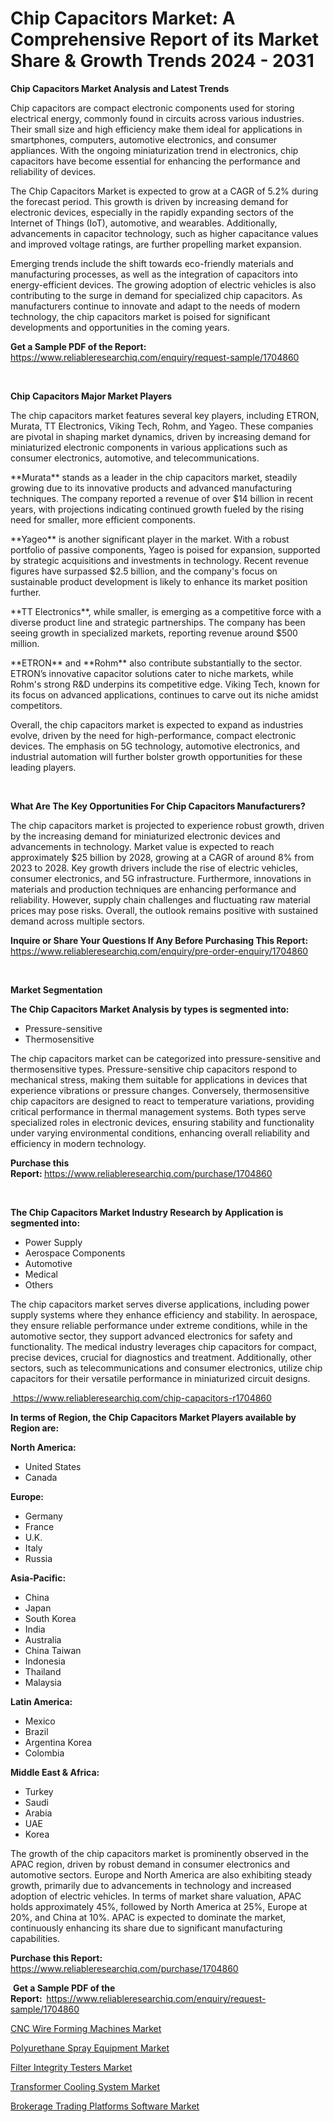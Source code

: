<p><h1>Chip Capacitors Market: A Comprehensive Report of its Market Share & Growth Trends 2024 - 2031</h1></p><p><strong>Chip Capacitors Market Analysis and Latest Trends</strong></p>
<p><p>Chip capacitors are compact electronic components used for storing electrical energy, commonly found in circuits across various industries. Their small size and high efficiency make them ideal for applications in smartphones, computers, automotive electronics, and consumer appliances. With the ongoing miniaturization trend in electronics, chip capacitors have become essential for enhancing the performance and reliability of devices.</p><p>The Chip Capacitors Market is expected to grow at a CAGR of 5.2% during the forecast period. This growth is driven by increasing demand for electronic devices, especially in the rapidly expanding sectors of the Internet of Things (IoT), automotive, and wearables. Additionally, advancements in capacitor technology, such as higher capacitance values and improved voltage ratings, are further propelling market expansion. </p><p>Emerging trends include the shift towards eco-friendly materials and manufacturing processes, as well as the integration of capacitors into energy-efficient devices. The growing adoption of electric vehicles is also contributing to the surge in demand for specialized chip capacitors. As manufacturers continue to innovate and adapt to the needs of modern technology, the chip capacitors market is poised for significant developments and opportunities in the coming years.</p></p>
<p><strong>Get a Sample PDF of the Report:&nbsp;</strong> <a href="https://www.reliableresearchiq.com/enquiry/request-sample/1704860?utm_campaign=1732&utm_medium=2&utm_source=Github&utm_content=ia&utm_term=21102024&utm_id=chip-capacitors">https://www.reliableresearchiq.com/enquiry/request-sample/1704860</a></p>
<p>&nbsp;</p>
<p><strong>Chip Capacitors Major Market Players</strong></p>
<p><p>The chip capacitors market features several key players, including ETRON, Murata, TT Electronics, Viking Tech, Rohm, and Yageo. These companies are pivotal in shaping market dynamics, driven by increasing demand for miniaturized electronic components in various applications such as consumer electronics, automotive, and telecommunications.</p><p>**Murata** stands as a leader in the chip capacitors market, steadily growing due to its innovative products and advanced manufacturing techniques. The company reported a revenue of over $14 billion in recent years, with projections indicating continued growth fueled by the rising need for smaller, more efficient components.</p><p>**Yageo** is another significant player in the market. With a robust portfolio of passive components, Yageo is poised for expansion, supported by strategic acquisitions and investments in technology. Recent revenue figures have surpassed $2.5 billion, and the company's focus on sustainable product development is likely to enhance its market position further.</p><p>**TT Electronics**, while smaller, is emerging as a competitive force with a diverse product line and strategic partnerships. The company has been seeing growth in specialized markets, reporting revenue around $500 million.</p><p>**ETRON** and **Rohm** also contribute substantially to the sector. ETRON’s innovative capacitor solutions cater to niche markets, while Rohm's strong R&D underpins its competitive edge. Viking Tech, known for its focus on advanced applications, continues to carve out its niche amidst competitors.</p><p>Overall, the chip capacitors market is expected to expand as industries evolve, driven by the need for high-performance, compact electronic devices. The emphasis on 5G technology, automotive electronics, and industrial automation will further bolster growth opportunities for these leading players.</p></p>
<p>&nbsp;</p>
<p><strong>What Are The Key Opportunities For Chip Capacitors Manufacturers?</strong></p>
<p><p>The chip capacitors market is projected to experience robust growth, driven by the increasing demand for miniaturized electronic devices and advancements in technology. Market value is expected to reach approximately $25 billion by 2028, growing at a CAGR of around 8% from 2023 to 2028. Key growth drivers include the rise of electric vehicles, consumer electronics, and 5G infrastructure. Furthermore, innovations in materials and production techniques are enhancing performance and reliability. However, supply chain challenges and fluctuating raw material prices may pose risks. Overall, the outlook remains positive with sustained demand across multiple sectors.</p></p>
<p><strong>Inquire or Share Your Questions If Any Before Purchasing This Report:</strong> <a href="https://www.reliableresearchiq.com/enquiry/pre-order-enquiry/1704860?utm_campaign=1732&utm_medium=2&utm_source=Github&utm_content=ia&utm_term=21102024&utm_id=chip-capacitors">https://www.reliableresearchiq.com/enquiry/pre-order-enquiry/1704860</a></p>
<p>&nbsp;</p>
<p><strong>Market Segmentation</strong></p>
<p><strong>The Chip Capacitors Market Analysis by types is segmented into:</strong></p>
<p><ul><li>Pressure-sensitive</li><li>Thermosensitive</li></ul></p>
<p><p>The chip capacitors market can be categorized into pressure-sensitive and thermosensitive types. Pressure-sensitive chip capacitors respond to mechanical stress, making them suitable for applications in devices that experience vibrations or pressure changes. Conversely, thermosensitive chip capacitors are designed to react to temperature variations, providing critical performance in thermal management systems. Both types serve specialized roles in electronic devices, ensuring stability and functionality under varying environmental conditions, enhancing overall reliability and efficiency in modern technology.</p></p>
<p><strong>Purchase this Report:&nbsp;</strong><a href="https://www.reliableresearchiq.com/purchase/1704860?utm_campaign=1732&utm_medium=2&utm_source=Github&utm_content=ia&utm_term=21102024&utm_id=chip-capacitors">https://www.reliableresearchiq.com/purchase/1704860</a></p>
<p>&nbsp;</p>
<p><strong>The Chip Capacitors Market Industry Research by Application is segmented into:</strong></p>
<p><ul><li>Power Supply</li><li>Aerospace Components</li><li>Automotive</li><li>Medical</li><li>Others</li></ul></p>
<p><p>The chip capacitors market serves diverse applications, including power supply systems where they enhance efficiency and stability. In aerospace, they ensure reliable performance under extreme conditions, while in the automotive sector, they support advanced electronics for safety and functionality. The medical industry leverages chip capacitors for compact, precise devices, crucial for diagnostics and treatment. Additionally, other sectors, such as telecommunications and consumer electronics, utilize chip capacitors for their versatile performance in miniaturized circuit designs.</p></p>
<p><a href="https://www.reliableresearchiq.com/chip-capacitors-r1704860?utm_campaign=1732&utm_medium=2&utm_source=Github&utm_content=ia&utm_term=21102024&utm_id=chip-capacitors">&nbsp;https://www.reliableresearchiq.com/chip-capacitors-r1704860</a></p>
<p><strong>In terms of Region, the Chip Capacitors Market Players available by Region are:</strong></p>
<p>
    <p> <strong> North America: </strong>
        <ul>
            <li>United States</li>
            <li>Canada</li>
        </ul>
        </p> 
    <p> <strong> Europe: </strong>
        <ul>
            <li>Germany</li>
            <li>France</li>
            <li>U.K.</li>
            <li>Italy</li>
            <li>Russia</li>
        </ul>
        </p> 
    <p> <strong> Asia-Pacific: </strong>
        <ul>
            <li>China</li>
            <li>Japan</li>
            <li>South Korea</li>
            <li>India</li>
            <li>Australia</li>
            <li>China Taiwan</li>
            <li>Indonesia</li>
            <li>Thailand</li>
            <li>Malaysia</li>
        </ul>
        </p> 
    <p> <strong> Latin America: </strong>
        <ul>
            <li>Mexico</li>
            <li>Brazil</li>
            <li>Argentina Korea</li>
            <li>Colombia</li>
        </ul>
        </p> 
    <p> <strong> Middle East & Africa: </strong>
        <ul>
            <li>Turkey</li>
            <li>Saudi</li>
            <li>Arabia</li>
            <li>UAE</li>
            <li>Korea</li>
        </ul>
    </p>
    </p>
<p><p>The growth of the chip capacitors market is prominently observed in the APAC region, driven by robust demand in consumer electronics and automotive sectors. Europe and North America are also exhibiting steady growth, primarily due to advancements in technology and increased adoption of electric vehicles. In terms of market share valuation, APAC holds approximately 45%, followed by North America at 25%, Europe at 20%, and China at 10%. APAC is expected to dominate the market, continuously enhancing its share due to significant manufacturing capabilities.</p></p>
<p><strong>Purchase this Report: </strong><a href="https://www.reliableresearchiq.com/purchase/1704860?utm_campaign=1732&utm_medium=2&utm_source=Github&utm_content=ia&utm_term=21102024&utm_id=chip-capacitors">https://www.reliableresearchiq.com/purchase/1704860</a></p>
<p>&nbsp;<strong>Get a Sample PDF of the Report:&nbsp;&nbsp;</strong><a href="https://www.reliableresearchiq.com/enquiry/request-sample/1704860?utm_campaign=1732&utm_medium=2&utm_source=Github&utm_content=ia&utm_term=21102024&utm_id=chip-capacitors">https://www.reliableresearchiq.com/enquiry/request-sample/1704860</a></p>
<p><strong></strong></p>
<p><p><a href="https://www.linkedin.com/pulse/insights-cnc-wire-forming-machines-market-size-which-expanding-lqd6f?utm_campaign=1732&utm_medium=2&utm_source=Github&utm_content=ia&utm_term=21102024&utm_id=chip-capacitors">CNC Wire Forming Machines Market</a></p><p><a href="https://www.linkedin.com/pulse/polyurethane-spray-equipment-market-size-share-competitive-vgtjf?utm_campaign=1732&utm_medium=2&utm_source=Github&utm_content=ia&utm_term=21102024&utm_id=chip-capacitors">Polyurethane Spray Equipment Market</a></p><p><a href="https://www.linkedin.com/pulse/future-innovation-global-filter-integrity-testers-market-growth-qxfvf?utm_campaign=1732&utm_medium=2&utm_source=Github&utm_content=ia&utm_term=21102024&utm_id=chip-capacitors">Filter Integrity Testers Market</a></p><p><a href="https://www.linkedin.com/pulse/transformer-cooling-system-industry-insights-report-analyzing-xyzsf?utm_campaign=1732&utm_medium=2&utm_source=Github&utm_content=ia&utm_term=21102024&utm_id=chip-capacitors">Transformer Cooling System Market</a></p><p><a href="https://github.com/JudyWalsh475/Market-Research-Report-List-1/blob/main/brokerage-trading-platforms-software-market.md?utm_campaign=1732&utm_medium=2&utm_source=Github&utm_content=ia&utm_term=21102024&utm_id=chip-capacitors">Brokerage Trading Platforms Software Market</a></p></p>